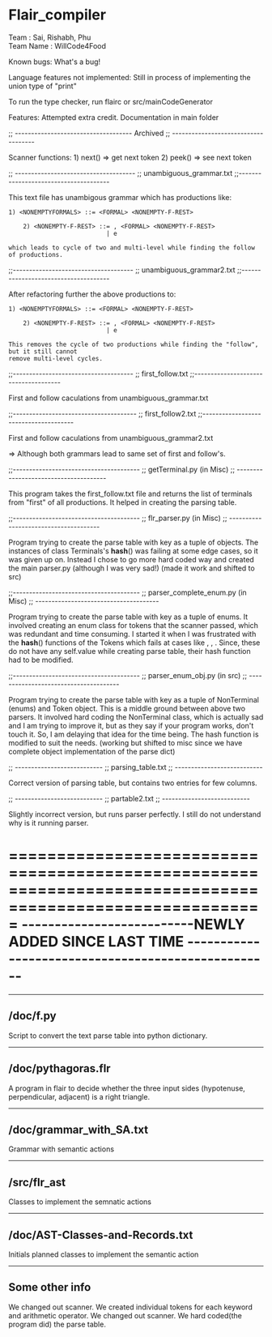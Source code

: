 # Flair_compiler
Team : Sai, Rishabh, Phu  
Team Name : WillCode4Food

Known bugs: What's a bug!

Language features not implemented: Still in process of implementing the union type of "print"

To run the type checker, run flairc or src/mainCodeGenerator

Features: 
 Attempted extra credit. 
 Documentation in main folder
 	
;; ------------------------------------
               Archived
;; ------------------------------------


Scanner functions:
    1) next()  => get next token
    2) peek()  => see next token


;; -------------------------------------
;; unambiguous_grammar.txt
;;--------------------------------------

This text file has unambigous grammar which has productions like:

	1) <NONEMPTYFORMALS> ::= <FORMAL> <NONEMPTY-F-REST>

        2) <NONEMPTY-F-REST> ::= , <FORMAL> <NONEMPTY-F-REST>
                               | e

	which leads to cycle of two and multi-level while finding the follow of productions.

;;-------------------------------------
;; unambiguous_grammar2.txt
;;-------------------------------------

After refactoring further the above productions to:
	
	1) <NONEMPTYFORMALS> ::= <FORMAL> <NONEMPTY-F-REST>

        2) <NONEMPTY-F-REST> ::= , <FORMAL> <NONEMPTY-F-REST>
                               | e

	This removes the cycle of two productions while finding the "follow", but it still cannot
	remove multi-level cycles.

;;-------------------------------------
;; first_follow.txt
;;-------------------------------------

First and follow caculations from unambiguous_grammar.txt

;;--------------------------------------
;; first_follow2.txt
;;--------------------------------------

First and follow caculations from unambiguous_grammar2.txt

=> Although both grammars lead to same set of first and follow's. 

;;---------------------------------------
;; getTerminal.py (in Misc)
;; --------------------------------------

This program takes the first_follow.txt file and returns the list of terminals from "first" of all productions.
It helped in creating the parsing table.

;;---------------------------------------
;; flr_parser.py (in Misc)
;; --------------------------------------

Program trying to create the parse table with key as a tuple of objects. The instances of class Terminals's __hash__() was 
failing at some edge cases, so it was given up on. Instead I chose to go more hard coded way and created the main parser.py 
(although I was very sad!) (made it work and shifted to src)

;;---------------------------------------
;; parser_complete_enum.py (in Misc)
;; --------------------------------------

Program trying to create the parse table with key as a tuple of enums. It involved creating an enum class for tokens that the scanner
passed, which was redundant and time consuming. I started it when I was frustrated with the __hash__() functions of the Tokens which 
fails at cases like <BOOLEAN>, <NUMBER>, <IDENTIFIER>. Since, these do not have any self.value while creating parse table, their hash
function had to be modified.

;;---------------------------------------
;; parser_enum_obj.py (in src)
;; --------------------------------------

Program trying to create the parse table with key as a tuple of NonTerminal (enums) and Token object. This is a middle ground between
above two parsers. It involved hard coding the NonTerminal class, which is actually sad and I am trying to improve it, but as they say
if your program works, don't touch it. So, I am delaying that idea for the time being. The hash  function is modified to suit the needs.
(working but shifted to misc since we have complete object implementation of the parse dict)

;; ---------------------------
;; parsing_table.txt
;; ---------------------------

Correct version of parsing table, but contains two entries for few columns.

;; ---------------------------
;; partable2.txt
;; ---------------------------

Slightly incorrect version, but runs parser perfectly. I still do not understand why is it running parser.


=========================================================================================================
--------------------------NEWLY ADDED SINCE LAST TIME ---------------------------------------------------
=========================================================================================================

--------------
/doc/f.py
-------------
Script to convert the text parse table into python dictionary.

--------------
/doc/pythagoras.flr
-------------
A program in flair to decide whether the three input sides (hypotenuse, perpendicular, adjacent) is a right triangle.

--------------
/doc/grammar_with_SA.txt
-------------
Grammar with semantic actions

--------------
/src/flr_ast
-------------
Classes to implement the semnatic actions

--------------
/doc/AST-Classes-and-Records.txt
-------------
Initials planned classes to implement the semantic action


------------------------------------------------------
Some other info
------------------------------------------------------

We changed out scanner. We created individual tokens for each keyword and arithmetic operator.
We changed out scanner. We hard coded(the program did) the parse table.